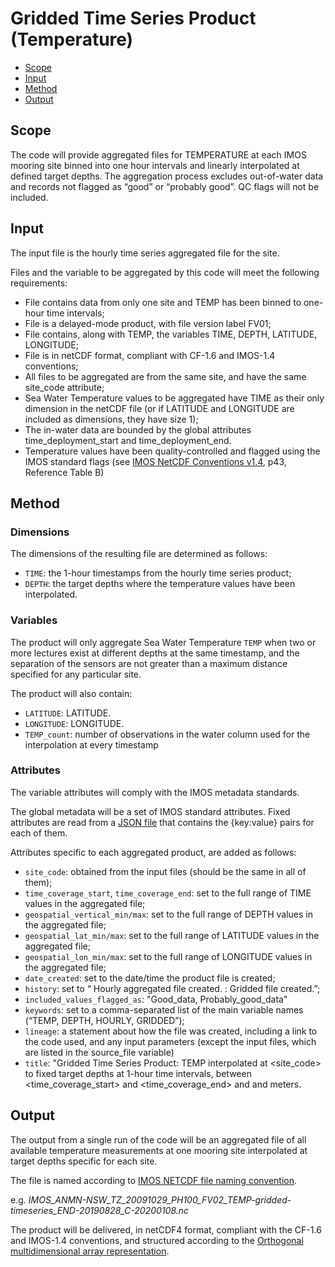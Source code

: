 # Gridded Time Series Product (Temperature)

- [Scope](#scope)
- [Input](#input)
- [Method](#method)
- [Output](#output)



## Scope

The code will provide aggregated files for TEMPERATURE at each IMOS mooring site binned into one hour intervals and linearly interpolated at defined target depths. The aggregation process excludes out-of-water data and records not flagged as “good” or “probably good”. QC flags will not be included. 


## Input

The input file is the hourly time series aggregated file for the site. 

Files and the variable to be aggregated by this code will meet the following requirements:

- File contains data from only one site and TEMP has been binned to one-hour time intervals;
- File is a delayed-mode product, with file version label FV01;
- File contains, along with TEMP, the variables TIME, DEPTH, LATITUDE, LONGITUDE;
- File is in netCDF format, compliant with CF-1.6 and IMOS-1.4 conventions;
- All files to be aggregated are from the same site, and have the same site_code attribute;
- Sea Water Temperature values to be aggregated have TIME as their only dimension in the netCDF file  (or if LATITUDE and LONGITUDE are included as dimensions, they have size 1);
- The in-water data are bounded by the global attributes time_deployment_start and time_deployment_end.
- Temperature values have been quality-controlled and flagged using the IMOS standard flags (see [IMOS NetCDF Conventions v1.4](https://s3-ap-southeast-2.amazonaws.com/content.aodn.org.au/Documents/IMOS/Conventions/IMOS_NetCDF_Conventions.pdf), p43, Reference Table B)


## Method

### Dimensions

The dimensions of the resulting file  are determined as follows:

- `TIME`:  the 1-hour timestamps from the hourly time series product;
- `DEPTH`: the target depths where the temperature values have been interpolated. 


### Variables

The product will only aggregate Sea Water Temperature `TEMP` when two or more lectures exist at different depths at the same timestamp, and the separation of the sensors are not greater than a maximum distance specified for any particular site.  

The product will also contain: 

- `LATITUDE`: LATITUDE.
- `LONGITUDE`: LONGITUDE.
- `TEMP_count`: number of observations in the water column used for the interpolation at every timestamp

### Attributes

The variable attributes will comply with the IMOS metadata standards.

The global metadata will be a set of IMOS standard attributes. Fixed attributes are read from a [JSON file](https://github.com/aodn/python-aodntools/blob/master/aodntools/timeseries_products/hourly_timeseries_template.json) that contains the {key:value} pairs for each of them.

Attributes specific to each aggregated product, are added as follows:

- `site_code`: obtained from the input files (should be the same in all of them);
- `time_coverage_start`, `time_coverage_end`: set to the full range of TIME values in the aggregated file;
- `geospatial_vertical_min/max`: set to the full range of DEPTH values in the aggregated file;
- `geospatial_lat_min/max`: set to the full range of LATITUDE values in the aggregated file;
- `geospatial_lon_min/max`: set to the full range of LONGITUDE values in the aggregated file;
- `date_created`: set to the date/time the product file is created;
- `history`: set to “<date> Hourly aggregated file created. <date>: Gridded file created.”;
- `included_values_flagged_as`: "Good_data, Probably_good_data"  
- `keywords`: set to a comma-separated list of the main variable names (“TEMP, DEPTH, HOURLY, GRIDDED”);
- `lineage`: a statement about how the file was created, including a link to the code used, and any input parameters (except the input files, which are listed in the source_file variable)
- `title`: "Gridded Time Series Product: TEMP interpolated at <site_code> to fixed target depths at 1-hour time intervals, between <time_coverage_start> and <time_coverage_end> and <mininum target depth> and <maximum target depth> meters.


## Output

The output from a single run of the code will be an aggregated file of all available temperature measurements at one mooring site interpolated at target depths specific for each site.

The file is named according to [IMOS NETCDF file naming convention](https://s3-ap-southeast-2.amazonaws.com/content.aodn.org.au/Documents/IMOS/Conventions/IMOS_NetCDF_Conventions.pdf). 

e.g. *IMOS_ANMN-NSW_TZ_20091029_PH100_FV02_TEMP-gridded-timeseries_END-20190828_C-20200108.nc* 

The product will be delivered, in netCDF4 format, compliant with the CF-1.6 and IMOS-1.4 conventions, and structured according to the [Orthogonal multidimensional array representation](http://cfconventions.org/cf-conventions/v1.6.0/cf-conventions.html#_orthogonal_multidimensional_array_representation).
